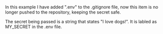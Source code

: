 In this example I have added ".env" to the .gitignore file, now this item is no longer pushed to the repository, keeping the secret safe.

The secret being passed is a string that states "I love dogs!". It is labled as MY_SECRET in the .env file. 
